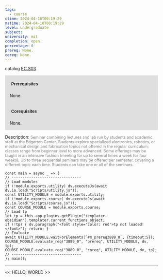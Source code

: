 ```yaml
---
tags:
  - course
ctime: 2024-04-18T00:19:29
mstime: 2024-04-18T00:19:29
level: undergraduate
subject: 
university: mit
completion: open
percentage: 0
prereq: None.
coreq: None.
---
```


catalog [EC.S03](http://student.mit.edu/catalog/mECa.html#EC.S03)

<span style="display: block; padding: 15px; background-color: rgb(100, 100, 100, 0.2);"><font id="m_prereq3889_0" style="display: block; font-family: Arial, sans-serif; font-weight: bold; padding: 5px">Prerequisites</font><br><span id="prereq3889_0">None.</span></span>
<span style="display: block; padding: 15px; background-color: rgb(100, 100, 100, 0.2);"><font id="m_coreq3889_0" style="display: block; font-family: Arial, sans-serif; font-weight: bold; padding: 5px">Corequisites</font><br><span id="coreq3889_0">None.</span></span>

<font style="">Description:</font>
<font style="color: grey; font-size: 0.8rem;">Seminar combining lectures and lab run by students and academic staff at the Edgerton Center. Students explore specialized electronics, robotics, or mechanical design and fabrication topics not offered in the regular curriculum; classes range from beginner level to more advanced. Some offerings may be taught in an intensive fashion (meeting for up to several times a week for four weeks). Up to three sequential seminars may be offered per semester, covering a different topic each time. Students can take one or all of the seminars.</font>

```dataviewjs
const main = async _ => {
// --------------------------------
// Load modules
if (!module.exports.utility) dv.executeJs(await dv.io.load("Scripts/utility.js"));
const UTILITY_MODULE = module.exports.utility;
if (!module.exports.course) dv.executeJs(await dv.io.load("Scripts/course.js"));
const COURSE_MODULE = module.exports.course;
// Load tp
let tp = this.app.plugins.getPlugin("templater-obsidian").templater.current_functions_object;
if (!tp) { dv.paragraph("<font style='color: red'>tp not loaded!</font>"); return; }
// Evaluate
await UTILITY_MODULE.waitForElements(`#m_prereq3889_0`, {timeout:5});
COURSE_MODULE.evaluate_req("3889_0", "prereq", UTILITY_MODULE, dv, tp);
COURSE_MODULE.evaluate_req("3889_0", "coreq", UTILITY_MODULE, dv, tp);
// --------------------------------
}; main();
```

---

<< HELLO, WORLD >>
